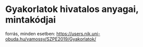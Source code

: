 # Gyakorlatok hivatalos anyagai, mintakódjai

forrás, minden esetben: https://users.nik.uni-obuda.hu/vamossy/SZPE2019/Gyakorlatok/
